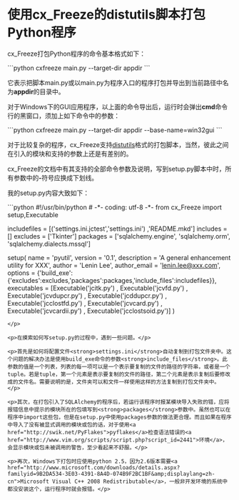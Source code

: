 # 使用cx_Freeze的distutils脚本打包Python程序

<p>cx_Freeze打包Python程序的命令基本格式如下：</p>

<p>
```python
cxfreeze main.py --target-dir appdir
```
</p>

<p>它表示把脚本main.py或以main.py为程序入口的程序打包并导出到当前路径中名为<strong>appdir</strong>的目录中。</p>

<p>对于Windows下的GUI应用程序，以上面的命令导出后，运行时会弹出<strong>cmd</strong>命令行的黑窗口，须加上如下命令中的参数：</p>

<p>
```python
cxfreeze main.py --target-dir appdir --base-name=win32gui
```
</p>

<p>对于比较复杂的程序，cx_Freeze支持<a href="http://www.ibm.com/developerworks/cn/linux/sdk/python/charm-19/">distutils</a>格式的打包脚本，当然，彼此之间在引入的模块和支持的参数上还是有差别的。</p>

<p>cx_Freeze的文档中有其支持的全部命令参数及说明，写到setup.py脚本中时，所有参数中的<strong>-</strong>符号应换成下划线。</p>

<p>我的setup.py内容大致如下：</p>

<p>
```python
#!/usr/bin/python
# -*- coding: utf-8 -*-
from cx_Freeze import setup,Executable

includefiles = [('settings.ini.jctest','settings.ini')
        ,'README.mkd']
includes = []
excludes = ['Tkinter']
packages = ['sqlalchemy.engine', 'sqlalchemy.orm', 'sqlalchemy.dialects.mssql']

setup(
    name = 'pyutil',
    version = '0.1',
    description = 'A general enhancement utility for XXX',
    author = 'Lenin Lee',
    author_email = 'lenin.lee@xxx.com',
    options = {'build_exe':{'excludes':excludes,'packages':packages,'include_files':includefiles}},
    executables = [Executable('jcitk.py')
        , Executable('jcvfd.py')
        , Executable('jcvdupcr.py')
        , Executable('jcddupcr.py')
        , Executable('jcclostfd.py')
        , Executable('jcvcard.py')
        , Executable('jcvcardii.py')
        , Executable('jcclostsoid.py')]
)
```
</p>

<p>在摸索如何写setup.py的过程中，遇到一些问题。</p>

<p>首先是如何将配置文件<strong>settings.ini</strong>自动复制到打包文件夹中。这个问题的解决办法是使用build_exe命令的参数<strong>include_files</strong>。此参数的值是一个列表，列表的每一项可以是一个表示要复制的文件的路径的字符串，或者是一个tuple。若是tuple，第一个元素是表示要复制的文件的路径，第二个元素是表示复制后要修改成的文件名。需要说明的是，文件夹可以和文件一样使用这样的方法复制到打包文件夹中。</p>

<p>其次，在打包引入了SQLAlchemy的程序后，若运行该程序时报某模块导入失败的错，应将报错信息中提示的模块所在的包填写到<strong>packages</strong>参数中。虽然也可以在程序中import这些包，但是在setup.py中使用packages参数的做法更合理。而且如果在程序中导入了没有被显式调用的模块或包的话，对于使用<a href="http://swik.net/PyFlakes">pyflakes</a>检查语法错误的<a href="http://www.vim.org/scripts/script.php?script_id=2441">环境</a>，会显示模块或包未被调用的警告，至少看起来不舒服。</p>

<p>再次，Windows下打包时应使用python 2.5，因为2.6版本需要<a href="http://www.microsoft.com/downloads/details.aspx?familyid=9B2DA534-3E03-4391-8A4D-074B9F2BC1BF&amp;displaylang=zh-cn">Microsoft Visual C++ 2008 Redistributable</a>，一般非开发环境的系统中都没安装这个，运行程序时就会报错。</p>

